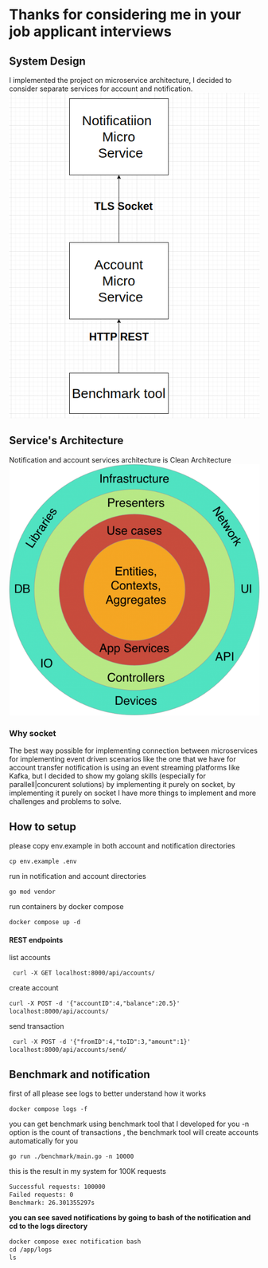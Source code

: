 # Thanks for considering me in your job applicant interviews 

## System Design 
I implemented the project on microservice architecture, I decided to consider separate services
for account and notification.<br>
![design.png](design.png)
## Service's Architecture 
Notification and account services architecture is Clean Architecture
![architecture.png](https://github.com/mahdimehrabi/account-notification/blob/main/architecture.png)

### Why socket 
The best way possible for implementing connection between microservices
for implementing event driven 
scenarios like the one that we have for account transfer notification
is using an event streaming platforms like Kafka, 
but I decided to show my golang skills (especially for parallell|concurent solutions) by implementing it purely on socket, by implementing it purely on socket I have more things to implement and more
challenges and problems to solve. 

## How to setup
please copy env.example in both account and notification directories 
```
cp env.example .env
```

run in notification and account directories 
```
go mod vendor 
```

run containers by docker compose 
```
docker compose up -d
```

#### REST endpoints

list accounts
```
 curl -X GET localhost:8000/api/accounts/ 
```
create account
```
curl -X POST -d '{"accountID":4,"balance":20.5}' localhost:8000/api/accounts/
```

send transaction 
```
 curl -X POST -d '{"fromID":4,"toID":3,"amount":1}' localhost:8000/api/accounts/send/
```
## Benchmark and notification 
first of all please see logs to better understand how it works
```
docker compose logs -f 
```

you can get benchmark using benchmark tool that I developed for you -n option is the
count of transactions , the benchmark tool will create accounts automatically for you
```
go run ./benchmark/main.go -n 10000
```

this is the result in my system for 100K requests
```
Successful requests: 100000
Failed requests: 0
Benchmark: 26.301355297s 
```

<b>you can see saved notifications by going to bash of the notification and cd to the logs directory</b>
```
docker compose exec notification bash
cd /app/logs
ls
```
